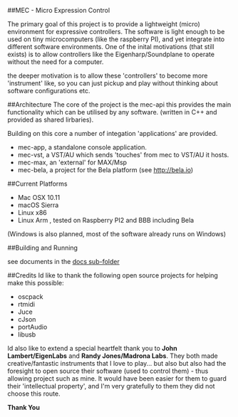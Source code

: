 ##MEC - Micro Expression Control

The primary goal of this project is to provide a lightweight (micro) environment for expressive controllers. The software is light enough to be used on tiny microcomputers (like the raspberry PI), and yet integrate into different software environments.
One of the inital motivations (that still exists) is to allow controllers like the Eigenharp/Soundplane to operate without the need for a computer.

the deeper motivation is to allow these 'controllers' to become more 'instrument' like, so you can just pickup and play without thinking about software configurations etc.

##Architecture
The core of the project is the mec-api this provides the main functionality which can be utilised by any software. (written in C++ and provided as shared lirbaries).

Building on this core a number of integation 'applications' are provided.

- mec-app,  a standalone console application.
- mec-vst,  a VST/AU which sends 'touches' from mec to VST/AU it hosts.
- mec-max,  an 'external' for MAX/Msp 
- mec-bela, a project for the Bela platform (see http://bela.io)  


##Current Platforms

- Mac OSX 10.11
- macOS Sierra
- Linux x86
- Linux Arm , tested on Raspberry PI2 and BBB including Bela

(Windows is also planned, most of the software already runs on Windows)


##Building and Running

see documents in the [docs sub-folder](/docs)


##Credits
Id like to thank the following open source projects for helping make this possible:
- oscpack
- rtmidi
- Juce
- cJson
- portAudio 
- libusb

Id also like to extend a special heartfelt thank you to **John Lambert/EigenLabs** and **Randy Jones/Madrona Labs**. 
They both made creative/fantastic instruments that I love to play... but also but also had the foresight to open source  their software (used to control them) - thus allowing project such as mine. 
It would have been easier for them to guard their 'intellectual property', and I'm very gratefully to them they did not choose this route. 

**Thank You**


